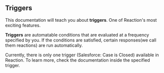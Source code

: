 ## Triggers 

This documentation will teach you about **triggers**. One of Reaction's most exciting features.

**Triggers** are automatable conditions that are evaluated at a frequency specified by you. If the conditions are satisfied, certain responses(we call them reactions) are run automatically.

Currently, there is only one trigger (Salesforce: Case is Closed) available in Reaction.
To learn more, check the documentation inside the specified trigger.

